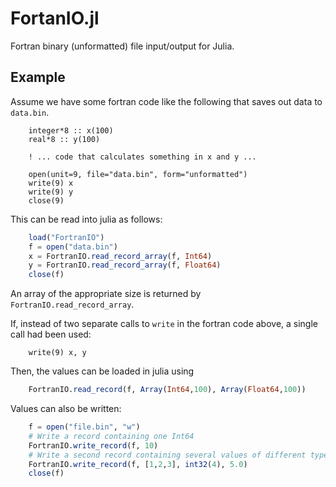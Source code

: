 FortanIO.jl
===========

Fortran binary (unformatted) file input/output for Julia.

Example
-------

Assume we have some fortran code like the following that saves out data to `data.bin`.

```fortran90
    integer*8 :: x(100)
    real*8 :: y(100)
    
    ! ... code that calculates something in x and y ...

    open(unit=9, file="data.bin", form="unformatted")
    write(9) x
    write(9) y
    close(9)
```

This can be read into julia as follows:

```julia
    load("FortranIO")
    f = open("data.bin")
    x = FortranIO.read_record_array(f, Int64)
    y = FortranIO.read_record_array(f, Float64)
    close(f)
```

An array of the appropriate size is returned by `FortranIO.read_record_array`.

If, instead of two separate calls to `write` in the fortran code above, a single call had been used:

```fortran90
    write(9) x, y
```

Then, the values can be loaded in julia using

```julia
    FortranIO.read_record(f, Array(Int64,100), Array(Float64,100))
```

Values can also be written:

```julia
    f = open("file.bin", "w")
    # Write a record containing one Int64
    FortranIO.write_record(f, 10)
    # Write a second record containing several values of different types
    FortranIO.write_record(f, [1,2,3], int32(4), 5.0)
    close(f)
```
